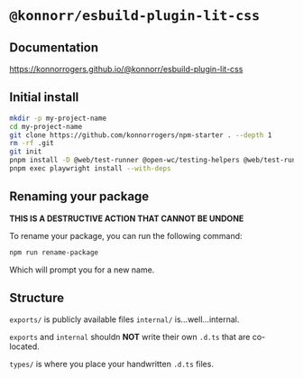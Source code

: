 # `@konnorr/esbuild-plugin-lit-css`

## Documentation

<https://konnorrogers.github.io/@konnorr/esbuild-plugin-lit-css>

## Initial install

```bash
mkdir -p my-project-name
cd my-project-name
git clone https://github.com/konnorrogers/npm-starter . --depth 1
rm -rf .git
git init
pnpm install -D @web/test-runner @open-wc/testing-helpers @web/test-runner-playwright typescript rimraf @esm-bundle/chai playwright
pnpm exec playwright install --with-deps
```

## Renaming your package

**THIS IS A DESTRUCTIVE ACTION THAT CANNOT BE UNDONE**

To rename your package, you can run the following command:

```bash
npm run rename-package
```

Which will prompt you for a new name.

## Structure

`exports/` is publicly available files
`internal/` is...well...internal.

`exports` and `internal` shouldn **NOT** write their own `.d.ts` that are co-located.

`types/` is where you place your handwritten `.d.ts` files.
